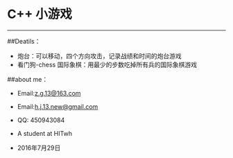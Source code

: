 # C++ 小游戏
--------

##Deatils：

* 炮台：可以移动，四个方向攻击，记录战绩和时间的炮台游戏
* 看门狗-chess 国际象棋：用最少的步数吃掉所有兵的国际象棋游戏

##about me：

* Email:z.g.13@163.com 
* Email:h.j.13.new@gmail.com
* QQ: 450943084   
* A student at HITwh    

* 2016年7月29日
